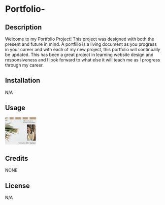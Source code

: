 # Portfolio-

## Description
Welcome to my Portfolio Project!  This project was designed with both the present and future in mind.  A portfilio is a living document as you progress in your career and with each of my new project, this portfolio will continually be updated.  This has been a great project in learning website design and responsiveness and I look forward to what else it will teach me as I progress through my career.  

## Installation

N/A

## Usage

<img src="assets/Screen Shot 2023-02-05 at 3.31.29 PM.png" alt="picture of my webpage" width="20%">

## Credits
NONE

## License
N/A
